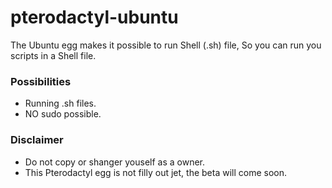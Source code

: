 # pterodactyl-ubuntu

The Ubuntu egg makes it possible to run Shell (.sh) file,
So you can run you scripts in a Shell file.

### Possibilities
 - Running .sh files.
 - NO sudo possible.

### Disclaimer
 - Do not copy or shanger youself as a owner.
 - This Pterodactyl egg is not filly out jet, the beta will come soon.
